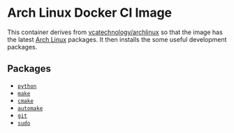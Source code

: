 # Arch Linux Docker CI Image

This container derives from
[vcatechnology/archlinux](https://hub.docker.com/r/vcatechnology/arch) so that the
image has the latest [Arch Linux](https://www.archlinux.org/) packages. It then
installs the some useful development packages.

## Packages
  - [`python`](https://www.archlinux.org/packages/extra/x86_64/python/)
  - [`make`](https://www.archlinux.org/packages/core/x86_64/make/)
  - [`cmake`](https://www.archlinux.org/packages/extra/x86_64/cmake/)
  - [`automake`](https://www.archlinux.org/packages/core/x86_64/automake/)
  - [`git`](https://www.archlinux.org/packages/extra/x86_64/git/)
  - [`sudo`](https://www.archlinux.org/packages/core/x86_64/sudo/)
